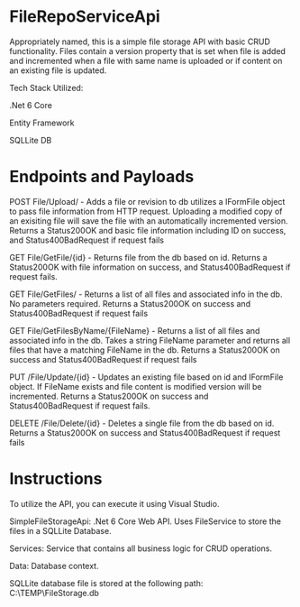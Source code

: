 # FileRepoServiceApi
Appropriately named, this is a simple file storage API with basic CRUD functionality. Files contain a version property that is set when file is added and incremented when a file with same name is uploaded or if content on an existing file is updated.

Tech Stack Utilized:

.Net 6 Core

Entity Framework

SQLLite DB

# Endpoints and Payloads
POST File/Upload/ - Adds a file or revision to db utilizes a IFormFile object to pass file information from HTTP request. Uploading a modified copy of an exisiting file will save the file with an automatically incremented version. Returns a Status200OK and basic file information including ID on success, and Status400BadRequest if request fails

GET File/GetFile/{id} - Returns file from the db based on id. Returns a Status200OK with file information on success, and Status400BadRequest if request fails.

GET File/GetFiles/ - Returns a list of all files and associated info in the db. No parameters required. Returns a Status200OK on success and Status400BadRequest if request fails

GET File/GetFilesByName/{FileName} - Returns a list of all files and associated info in the db. Takes a string FileName parameter and returns all files that have a matching FileName in the db. Returns a Status200OK on success and Status400BadRequest if request fails

PUT /File/Update/{id} - Updates an existing file based on id and IFormFile object. If FileName exists and file content is modified version will be incremented. Returns a Status200OK on success and Status400BadRequest if request fails.

DELETE /File/Delete/{id} - Deletes a single file from the db based on id. Returns a Status200OK on success and Status400BadRequest if request fails

# Instructions
To utilize the API, you can
execute it using Visual Studio. 

SimpleFileStorageApi: .Net 6 Core Web API. Uses FileService to store the files in a SQLLite Database.

Services: Service that contains all business logic for CRUD operations.

Data: Database context.  

SQLLite database file is stored at the following path:  
C:\TEMP\FileStorage.db

